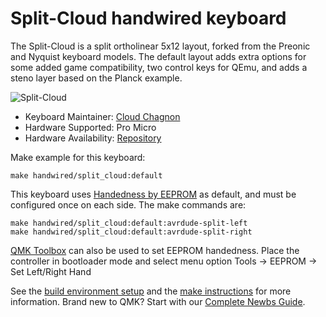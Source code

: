 # Split-Cloud handwired keyboard

The Split-Cloud is a split ortholinear 5x12 layout, forked from the Preonic and Nyquist keyboard models. The default layout adds extra options for some added game compatibility, two control keys for QEmu, and adds a steno layer based on the Planck example.

![Split-Cloud](https://i.imgur.com/QoHAFeXh.jpg)

* Keyboard Maintainer: [Cloud Chagnon](https://github.com/coolsa)
* Hardware Supported: Pro Micro
* Hardware Availability: [Repository](https://github.com/coolsa/split-cloud)

Make example for this keyboard:

    make handwired/split_cloud:default

This keyboard uses [Handedness by EEPROM](https://docs.qmk.fm/#/feature_split_keyboard?id=handedness-by-eeprom) as default, and must be configured once on each side. The make commands are:

    make handwired/split_cloud:default:avrdude-split-left
    make handwired/split_cloud:default:avrdude-split-right

[QMK Toolbox](http://qmk.fm/toolbox) can also be used to set EEPROM handedness. Place the controller in bootloader mode and select menu option Tools -> EEPROM -> Set Left/Right Hand

See the [build environment setup](https://docs.qmk.fm/#/getting_started_build_tools) and the [make instructions](https://docs.qmk.fm/#/getting_started_make_guide) for more information. Brand new to QMK? Start with our [Complete Newbs Guide](https://docs.qmk.fm/#/newbs).
